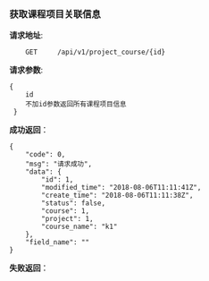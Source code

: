 ### 获取课程项目关联信息

**请求地址**:
```
    GET     /api/v1/project_course/{id}
```

**请求参数**:
```
{
    id
    不加id参数返回所有课程项目信息
 }  
```


**成功返回**：
```
{
    "code": 0,
    "msg": "请求成功",
    "data": {
        "id": 1,
        "modified_time": "2018-08-06T11:11:41Z",
        "create_time": "2018-08-06T11:11:38Z",
        "status": false,
        "course": 1,
        "project": 1,
        "course_name": "k1"
    },
    "field_name": ""
}
```

**失败返回**：
```

```